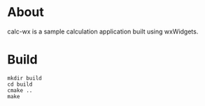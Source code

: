 # About

calc-wx is a sample calculation application built using wxWidgets.

# Build

```
mkdir build
cd build
cmake ..
make

```
